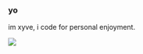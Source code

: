 ### yo
im xyve, i code for personal enjoyment.  
<div align="center">
	<img align="left" src="https://github-readme-stats.vercel.app/api/top-langs/?username=xyve7&layout=compact&langs_count=20&theme=dark&card_width=500&text_bold=true"/>
</div>
